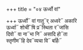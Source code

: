 +++
title = "०४ ऊर्ध्वो वां"

+++
ऊर्ध्वो᳓ वां गातु᳓र् अध्वरे᳓ अकारि  
ऊर्ध्वा᳓ शोचीं᳓षि प्र᳓स्थिता र᳓जांसि  
दिवो᳓ वा ना᳓भा नि᳓ असादि हो᳓ता  
स्तृणीम᳓हि देव᳓व्यचा वि᳓ बर्हिः᳓